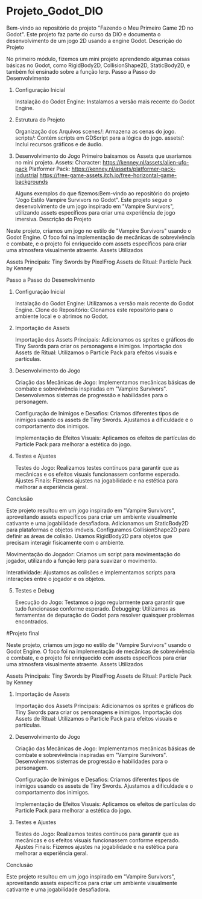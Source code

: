 # Projeto_Godot_DIO
Bem-vindo ao repositório do projeto "Fazendo o Meu Primeiro Game 2D no Godot". Este projeto faz parte do curso da DIO e documenta o desenvolvimento de um jogo 2D usando a engine Godot.
Descrição do Projeto

No primeiro módulo, fizemos um mini projeto aprendendo algumas coisas básicas no Godot, como RigidBody2D, CollisionShape2D, StaticBody2D, e também foi ensinado sobre a função lerp.
Passo a Passo do Desenvolvimento
1. Configuração Inicial

    Instalação do Godot Engine: Instalamos a versão mais recente do Godot Engine.

2. Estrutura do Projeto

    Organização dos Arquivos
        scenes/: Armazena as cenas do jogo.
        scripts/: Contém scripts em GDScript para a lógica do jogo.
        assets/: Inclui recursos gráficos e de áudio.

3. Desenvolvimento do Jogo
  Primeiro baixamos os Assets que usariamos no mini projeto.
  Assets:
   Character: https://kenney.nl/assets/alien-ufo-pack
   Platformer Pack: https://kenney.nl/assets/platformer-pack-industrial
   https://free-game-assets.itch.io/free-horizontal-game-backgrounds

    Alguns exemplos do que fizemos:Bem-vindo ao repositório do projeto "Jogo Estilo Vampire Survivors no Godot". Este projeto segue o desenvolvimento de um jogo inspirado em "Vampire Survivors", utilizando assets específicos para criar uma experiência de jogo imersiva.
Descrição do Projeto

Neste projeto, criamos um jogo no estilo de "Vampire Survivors" usando o Godot Engine. O foco foi na implementação de mecânicas de sobrevivência e combate, e o projeto foi enriquecido com assets específicos para criar uma atmosfera visualmente atraente.
Assets Utilizados

Assets Principais: Tiny Swords by PixelFrog
Assets de Ritual: Particle Pack by Kenney

Passo a Passo do Desenvolvimento
1. Configuração Inicial

    Instalação do Godot Engine: Utilizamos a versão mais recente do Godot Engine.
    Clone do Repositório: Clonamos este repositório para o ambiente local e o abrimos no Godot.

2. Importação de Assets

    Importação dos Assets Principais: Adicionamos os sprites e gráficos do Tiny Swords para criar os personagens e inimigos.
    Importação dos Assets de Ritual: Utilizamos o Particle Pack para efeitos visuais e partículas.

3. Desenvolvimento do Jogo

    Criação das Mecânicas de Jogo:
        Implementamos mecânicas básicas de combate e sobrevivência inspiradas em "Vampire Survivors".
        Desenvolvemos sistemas de progressão e habilidades para o personagem.

    Configuração de Inimigos e Desafios:
        Criamos diferentes tipos de inimigos usando os assets de Tiny Swords.
        Ajustamos a dificuldade e o comportamento dos inimigos.

    Implementação de Efeitos Visuais:
        Aplicamos os efeitos de partículas do Particle Pack para melhorar a estética do jogo.

4. Testes e Ajustes

    Testes do Jogo: Realizamos testes contínuos para garantir que as mecânicas e os efeitos visuais funcionassem conforme esperado.
    Ajustes Finais: Fizemos ajustes na jogabilidade e na estética para melhorar a experiência geral.

Conclusão

Este projeto resultou em um jogo inspirado em "Vampire Survivors", aproveitando assets específicos para criar um ambiente visualmente cativante e uma jogabilidade desafiadora.
        Adicionamos um StaticBody2D para plataformas e objetos imóveis.
        Configuramos CollisionShape2D para definir as áreas de colisão.
        Usamos RigidBody2D para objetos que precisam interagir fisicamente com o ambiente.

Movimentação do Jogador:
    Criamos um script para movimentação do jogador, utilizando a função lerp para suavizar o movimento.

Interatividade:
    Ajustamos as colisões e implementamos scripts para interações entre o jogador e os objetos.

5. Testes e Debug

    Execução do Jogo: Testamos o jogo regularmente para garantir que tudo funcionasse conforme esperado.
    Debugging: Utilizamos as ferramentas de depuração do Godot para resolver quaisquer problemas encontrados.
   
#Projeto final

Neste projeto, criamos um jogo no estilo de "Vampire Survivors" usando o Godot Engine. O foco foi na implementação de mecânicas de sobrevivência e combate, e o projeto foi enriquecido com assets específicos para criar uma atmosfera visualmente atraente.
Assets Utilizados

Assets Principais: Tiny Swords by PixelFrog
Assets de Ritual: Particle Pack by Kenney

1. Importação de Assets

    Importação dos Assets Principais: Adicionamos os sprites e gráficos do Tiny Swords para criar os personagens e inimigos.
    Importação dos Assets de Ritual: Utilizamos o Particle Pack para efeitos visuais e partículas.

2. Desenvolvimento do Jogo

    Criação das Mecânicas de Jogo:
        Implementamos mecânicas básicas de combate e sobrevivência inspiradas em "Vampire Survivors".
        Desenvolvemos sistemas de progressão e habilidades para o personagem.

    Configuração de Inimigos e Desafios:
        Criamos diferentes tipos de inimigos usando os assets de Tiny Swords.
        Ajustamos a dificuldade e o comportamento dos inimigos.

    Implementação de Efeitos Visuais:
        Aplicamos os efeitos de partículas do Particle Pack para melhorar a estética do jogo.

3. Testes e Ajustes

    Testes do Jogo: Realizamos testes contínuos para garantir que as mecânicas e os efeitos visuais funcionassem conforme esperado.
    Ajustes Finais: Fizemos ajustes na jogabilidade e na estética para melhorar a experiência geral.

Conclusão

Este projeto resultou em um jogo inspirado em "Vampire Survivors", aproveitando assets específicos para criar um ambiente visualmente cativante e uma jogabilidade desafiadora.
